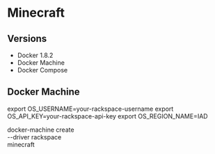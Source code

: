 # Minecraft

## Versions

* Docker 1.8.2
* Docker Machine
* Docker Compose

## Docker Machine

export OS_USERNAME=your-rackspace-username
export OS_API_KEY=your-rackspace-api-key
export OS_REGION_NAME=IAD

docker-machine create \
  --driver rackspace \
  minecraft
